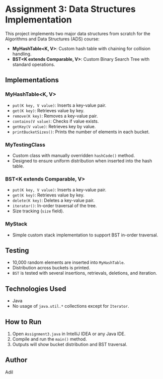 # Assignment 3: Data Structures Implementation

This project implements two major data structures from scratch for the Algorithms and Data Structures (ADS) course:

- **MyHashTable<K, V>**: Custom hash table with chaining for collision handling.
- **BST<K extends Comparable<K>, V>**: Custom Binary Search Tree with standard operations.

## Implementations

### MyHashTable<K, V>
- `put(K key, V value)`: Inserts a key-value pair.
- `get(K key)`: Retrieves value by key.
- `remove(K key)`: Removes a key-value pair.
- `contains(V value)`: Checks if value exists.
- `getKey(V value)`: Retrieves key by value.
- `printBucketSizes()`: Prints the number of elements in each bucket.

### MyTestingClass
- Custom class with manually overridden `hashCode()` method.
- Designed to ensure uniform distribution when inserted into the hash table.

### BST<K extends Comparable<K>, V>
- `put(K key, V value)`: Inserts a key-value pair.
- `get(K key)`: Retrieves value by key.
- `delete(K key)`: Deletes a key-value pair.
- `iterator()`: In-order traversal of the tree.
- Size tracking (`size` field).

### MyStack<E>
- Simple custom stack implementation to support BST in-order traversal.

## Testing

- 10,000 random elements are inserted into `MyHashTable`.
- Distribution across buckets is printed.
- `BST` is tested with several insertions, retrievals, deletions, and iteration.

## Technologies Used

- Java
- No usage of `java.util.*` collections except for `Iterator`.

## How to Run

1. Open `Assignment3.java` in IntelliJ IDEA or any Java IDE.
2. Compile and run the `main()` method.
3. Outputs will show bucket distribution and BST traversal.

## Author
Adil
